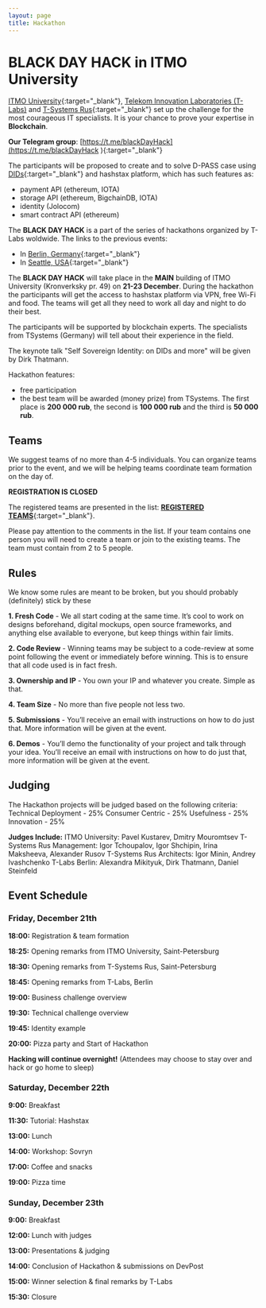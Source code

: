 ```yaml
---
layout: page
title: Hackathon
---
```

# **BLACK DAY HACK** in **ITMO University**

[ITMO University](http://en.ifmo.ru/en/){:target="_blank"},  [Telekom Innovation Laboratories (T- Labs)](https://laboratories.telekom.com) and [T-Systems Rus](https://www.t-systems.com/ru/ru){:target="_blank"} set up the challenge for the most courageous IT specialists. It is your chance to prove your 
expertise in **Blockchain**. 

**Our Telegram group**: [https://t.me/blackDayHack](https://t.me/blackDayHack ){:target="_blank"} 

The participants will be proposed to create and to solve D-PASS case using 
[DIDs](https://w3c-ccg.github.io/did-spec/){:target="_blank"} and hashstax platform, which has such features as:

* payment API (ethereum, IOTA)
* storage API (ethereum, BigchainDB, IOTA)
* identity (Jolocom)
* smart contract API (ethereum)

The **BLACK DAY HACK** is a part of the series of hackathons organized by T-Labs woldwide. The links to the previous events:
* In [Berlin, Germany](https://www.universe.com/events/t-labs-blockchain-identity-hackathon-berlin-tlabshack-tickets-berlin-2435H6){:target="_blank"}
* In [Seattle, USA](https://www.universe.com/events/iot-security-blockchain-hackathon-t-labshack-create33-in-seattle-tickets-seattle-JXFQN0){:target="_blank"}


The **BLACK DAY HACK** will take place in the **MAIN** building of ITMO University (Kronverksky pr. 49) on **21-23 December**. During the hackathon the participants will get the access to hashstax platform via VPN, free Wi-Fi and food. The teams will get all they need to work all day and night to do their best.

The participants will be supported by blockchain experts. The specialists from TSystems (Germany) 
will tell about their experience in the field.

The keynote talk "Self Sovereign Identity: on DIDs and more" will be given by Dirk Thatmann. 

Hackathon features:

* free participation 
* the best team will be awarded (money prize) from TSystems. The first place is **200 000 rub**, the second is **100 000 rub** and the third is **50 000 rub**. 

## Teams

We suggest teams of no more than 4-5 individuals. You can organize teams prior to the event, and we will be helping teams coordinate team formation on the day of.

**REGISTRATION IS CLOSED**

The registered teams are presented in the list: [**REGISTERED TEAMS**](https://docs.google.com/spreadsheets/d/e/2PACX-1vT06zmCOOdyp-Z---yk7zR7xdafIMudz6ybNmBNVUuhheIKQDUrh2juGkDEV-tfSZ4kVEjpbcWX14EX/pubhtml){:target="_blank"}. 

Please pay attention to the comments in the list. If your team contains one person you will need to create a team or join to the existing teams. The team must contain from 2 to 5 people.

## Rules

We know some rules are meant to be broken, but you should probably (definitely) stick by these

**1. Fresh Code** - We all start coding at the same time. It’s cool to work on designs beforehand, digital mockups, open 
source frameworks, and anything else available to everyone, but keep things within fair limits.

**2. Code Review** - Winning teams may be subject to a code-review at some point following the event or immediately before winning. This is to ensure that all code used is in fact fresh.

**3. Ownership and IP** - You own your IP and whatever you create. Simple as that.

**4. Team Size** - No more than five people not less two.

**5. Submissions** - You’ll receive an email with instructions on how to do just that. More information
will be given at the event.

**6. Demos** - You’ll demo the functionality of your project and talk through your idea. You’ll receive an email with instructions on how to do just that, more information will be given at the event.

## Judging

The Hackathon projects will be judged based on the following criteria:
Technical Deployment - 25%
Consumer Centric - 25%
Usefulness - 25%
Innovation - 25%

**Judges Include:**
ITMO University: Pavel Kustarev, Dmitry Mouromtsev 
T-Systems Rus Management: Igor Tchoupalov, Igor Shchipin, Irina Maksheeva, Alexander Rusov
T-Systems Rus Architects: Igor Minin, Andrey Ivashchenko
T-Labs Berlin: Alexandra Mikityuk, Dirk Thatmann, Daniel Steinfeld

## Event Schedule

### Friday, December 21th

**18:00:** Registration & team formation

**18:25:** Opening remarks from ITMO University, Saint-Petersburg

**18:30:** Opening remarks from T-Systems Rus, Saint-Petersburg

**18:45:** Opening remarks from T-Labs, Berlin

**19:00:** Business challenge overview

**19:30:** Technical challenge overview

**19:45:**  Identity example 

**20:00:** Pizza party and Start of Hackathon

**Hacking will continue overnight!** (Attendees may choose to stay over and hack or go home to sleep)

### Saturday, December 22th

**9:00:** Breakfast

**11:30:** Tutorial: Hashstax

**13:00:** Lunch

**14:00:** Workshop: Sovryn

**17:00:** Coffee and snacks

**19:00:** Pizza time

### Sunday, December 23th

**9:00:** Breakfast

**12:00:** Lunch with judges 

**13:00:**  Presentations & judging

**14:00:** Conclusion of Hackathon & submissions on DevPost

**15:00:** Winner selection & final remarks by T-Labs

**15:30:** Closure

